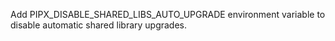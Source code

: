 Add PIPX_DISABLE_SHARED_LIBS_AUTO_UPGRADE environment variable to disable automatic shared library upgrades.
